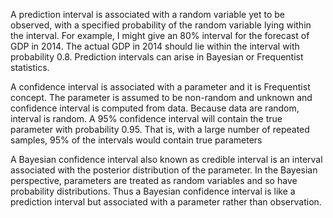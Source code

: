 
A prediction interval is associated with a random variable yet to be observed, with a specified probability of the random variable lying within the interval.  For example, I might give an 80% interval for the forecast of GDP in 2014. The actual GDP in 2014 should lie within the interval with probability 0.8. Prediction intervals can arise in Bayesian or Frequentist statistics.

A confidence interval is associated with a parameter and it is Frequentist concept. The parameter is assumed to be non-random and unknown and confidence interval is computed from data.  Because data are random, interval is random. A 95% confidence interval will contain the true parameter with probability 0.95. That is, with a large number of repeated samples, 95% of the intervals would contain true parameters

A Bayesian confidence interval also known as credible interval is an interval associated with the posterior distribution of the parameter. In the Bayesian perspective, parameters are treated as random variables and so have probability distributions. Thus a Bayesian confidence interval is like a prediction interval but associated with a parameter rather than observation.

